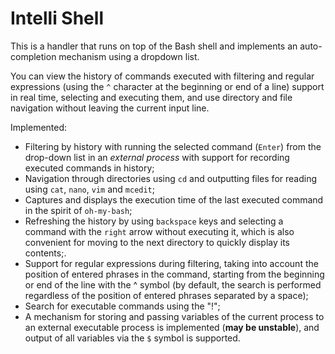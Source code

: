 # Intelli Shell

This is a handler that runs on top of the Bash shell and implements an auto-completion mechanism using a dropdown list.

You can view the history of commands executed with filtering and regular expressions (using the `^` character at the beginning or end of a line) support in real time, selecting and executing them, and use directory and file navigation without leaving the current input line.

Implemented:
- Filtering by history with running the selected command (`Enter`) from the drop-down list in an *external process* with support for recording executed commands in history;
- Navigation through directories using `cd` and outputting files for reading using `cat`, `nano`, `vim` and `mcedit`;
- Captures and displays the execution time of the last executed command in the spirit of `oh-my-bash`;
- Refreshing the history by using `backspace` keys and selecting a command with the `right` arrow without executing it, which is also convenient for moving to the next directory to quickly display its contents;.
- Support for regular expressions during filtering, taking into account the position of entered phrases in the command, starting from the beginning or end of the line with the ^ symbol (by default, the search is performed regardless of the position of entered phrases separated by a space);
- Search for executable commands using the "!";
- A mechanism for storing and passing variables of the current process to an external executable process is implemented (**may be unstable**), and output of all variables via the `$` symbol is supported.